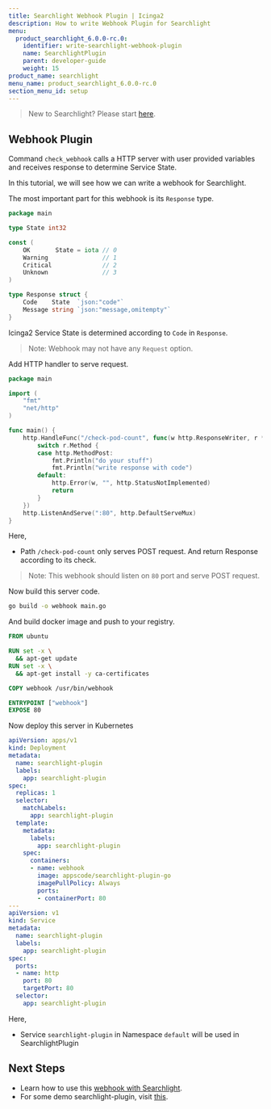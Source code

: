 ```yaml
---
title: Searchlight Webhook Plugin | Icinga2
description: How to write Webhook Plugin for Searchlight 
menu:
  product_searchlight_6.0.0-rc.0:
    identifier: write-searchlight-webhook-plugin
    name: SearchlightPlugin
    parent: developer-guide
    weight: 15
product_name: searchlight
menu_name: product_searchlight_6.0.0-rc.0
section_menu_id: setup
---
```


> New to Searchlight? Please start [here](/docs/concepts/README.md).

## Webhook Plugin

Command `check_webhook` calls a HTTP server with user provided variables and receives response to determine Service State.

In this tutorial, we will see how we can write a webhook for Searchlight.

The most important part for this webhook is its `Response` type.

```go
package main

type State int32

const (
	OK       State = iota // 0
	Warning               // 1
	Critical              // 2
	Unknown               // 3
)

type Response struct {
	Code    State  `json:"code"`
	Message string `json:"message,omitempty"`
}
```

Icinga2 Service State is determined according to `Code` in `Response`. 

> Note: Webhook may not have any `Request` option.

Add HTTP handler to serve request.

```go
package main

import (
	"fmt"
	"net/http"
)

func main() {
	http.HandleFunc("/check-pod-count", func(w http.ResponseWriter, r *http.Request) {
		switch r.Method {
		case http.MethodPost:
			fmt.Println("do your stuff")
			fmt.Println("write response with code")
		default:
			http.Error(w, "", http.StatusNotImplemented)
			return
		}
	})
	http.ListenAndServe(":80", http.DefaultServeMux)
}
```

Here,

- Path `/check-pod-count` only serves POST request. And return Response according to its check.

> Note: This webhook should listen on `80` port and serve POST request.


Now build this server code.

```bash
go build -o webhook main.go
```

And build docker image and push to your registry.

```dockerfile
FROM ubuntu

RUN set -x \
  && apt-get update 
RUN set -x \
  && apt-get install -y ca-certificates

COPY webhook /usr/bin/webhook

ENTRYPOINT ["webhook"]
EXPOSE 80
```

Now deploy this server in Kubernetes

```yaml
apiVersion: apps/v1
kind: Deployment
metadata:
  name: searchlight-plugin
  labels:
    app: searchlight-plugin
spec:
  replicas: 1
  selector:
    matchLabels:
      app: searchlight-plugin
  template:
    metadata:
      labels:
        app: searchlight-plugin
    spec:
      containers:
      - name: webhook
        image: appscode/searchlight-plugin-go
        imagePullPolicy: Always
        ports:
        - containerPort: 80
---
apiVersion: v1
kind: Service
metadata:
  name: searchlight-plugin
  labels:
    app: searchlight-plugin
spec:
  ports:
  - name: http
    port: 80
    targetPort: 80
  selector:
    app: searchlight-plugin
```

Here,

- Service `searchlight-plugin` in Namespace `default` will be used in SearchlightPlugin

## Next Steps

- Learn how to use this [webhook with Searchlight](/docs/guides/plugin/webhook-plugin.md).
- For some demo searchlight-plugin, visit [this](https://github.com/appscode/searchlight-plugin).